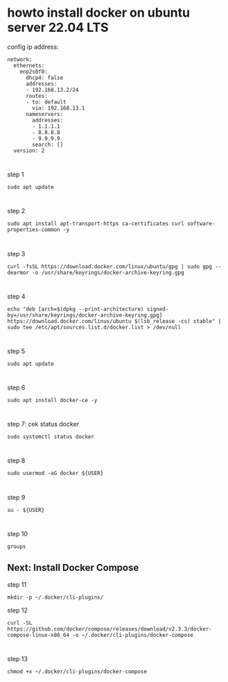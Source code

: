 # howto install docker on ubuntu server 22.04 LTS
config ip address:
```code
network:
  ethernets:
    enp2s0f0:
      dhcp4: false
      addresses:
      - 192.168.13.2/24
      routes:
      - to: default
        via: 192.168.13.1
      nameservers:
        addresses:
        - 1.1.1.1
        - 8.8.8.8
        - 9.9.9.9
        search: []
  version: 2
```
#
step 1
```code
sudo apt update
```
#
step 2
```code
sudo apt install apt-transport-https ca-certificates curl software-properties-common -y
```
#
step 3
```code
curl -fsSL https://download.docker.com/linux/ubuntu/gpg | sudo gpg --dearmor -o /usr/share/keyrings/docker-archive-keyring.gpg
```
#
step 4
```code
echo "deb [arch=$(dpkg --print-architecture) signed-by=/usr/share/keyrings/docker-archive-keyring.gpg] https://download.docker.com/linux/ubuntu $(lsb_release -cs) stable" | sudo tee /etc/apt/sources.list.d/docker.list > /dev/null
```
#
step 5
```code
sudo apt update
```
#
step 6
```code
sudo apt install docker-ce -y
```
#
step 7: cek status docker
```code
sudo systemctl status docker
```
#
step 8
```code
sudo usermod -aG docker ${USER}
```
#
step 9
```code
su - ${USER}
```
#
step 10
```code
groups
```
## Next: Install Docker Compose
step 11
```code
mkdir -p ~/.docker/cli-plugins/
```
step 12
```code
curl -SL https://github.com/docker/compose/releases/download/v2.3.3/docker-compose-linux-x86_64 -o ~/.docker/cli-plugins/docker-compose
```
#
step 13
```code
chmod +x ~/.docker/cli-plugins/docker-compose
```
